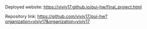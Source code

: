 Deployed website: https://viviy17.github.io/pui-hw/final_project.html


Repository link: https://github.com/viviy17/pui-hw?organization=viviy17&organization=viviy17
